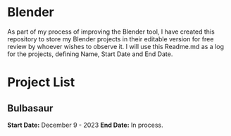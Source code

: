 # Blender
As part of my process of improving the Blender tool, I have created this repository to store my Blender projects in their editable version for free review by whoever wishes to observe it.
I will use this Readme.md as a log for the projects, defining Name, Start Date and End Date.
# Project List
## Bulbasaur
**Start Date:** December 9 - 2023
**End Date:** In process.